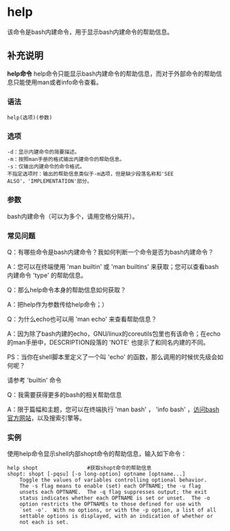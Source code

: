 # help

该命令是bash内建命令，用于显示bash内建命令的帮助信息。

## 补充说明

**help命令** help命令只能显示bash内建命令的帮助信息，而对于外部命令的帮助信息只能使用man或者info命令查看。

### 语法

```text
help(选项)(参数)
```

### 选项

```text
-d：显示内建命令的简要描述。
-m：按照man手册的格式输出内建命令的帮助信息。
-s：仅输出内建命令的命令格式。
不指定选项时：输出的帮助信息类似于-m选项，但是缺少段落名称和'SEE ALSO'，'IMPLEMENTATION'部分。
```

### 参数

bash内建命令（可以为多个，请用空格分隔开）。

### 常见问题

Q：有哪些命令是bash内建命令？我如何判断一个命令是否为bash内建命令？

A：您可以在终端使用 'man builtin' 或 'man builtins' 来获取；您可以查看bash内建命令 'type' 的帮助信息。

Q：那么help命令本身的帮助信息如何获取？

A：把help作为参数传给help命令；）

Q：为什么echo也可以用 'man echo' 来查看帮助信息？

A：因为除了bash内建的echo，GNU/linux的coreutils包里也有该命令；在echo的man手册中，DESCRIPTION段落的 'NOTE' 也提示了和同名内建的不同。

PS：当你在shell脚本里定义了一个叫 'echo' 的函数，那么调用的时候优先级会如何呢？

请参考 'builtin' 命令

Q：我需要获得更多的bash的相关帮助信息

A：限于篇幅和主题，您可以在终端执行 'man bash' ， 'info bash' ，[访问bash官方网站](http://www.gnu.org/software/bash/)，以及搜索引擎等。

### 实例

使用help命令显示shell内部shopt命令的帮助信息，输入如下命令：

```text
help shopt                #获取shopt命令的帮助信息
shopt: shopt [-pqsu] [-o long-option] optname [optname...]
    Toggle the values of variables controlling optional behavior.
    The -s flag means to enable (set) each OPTNAME; the -u flag
    unsets each OPTNAME.  The -q flag suppresses output; the exit
    status indicates whether each OPTNAME is set or unset.  The -o
    option restricts the OPTNAMEs to those defined for use with
    `set -o'.  With no options, or with the -p option, a list of all
    settable options is displayed, with an indication of whether or
    not each is set.
```

